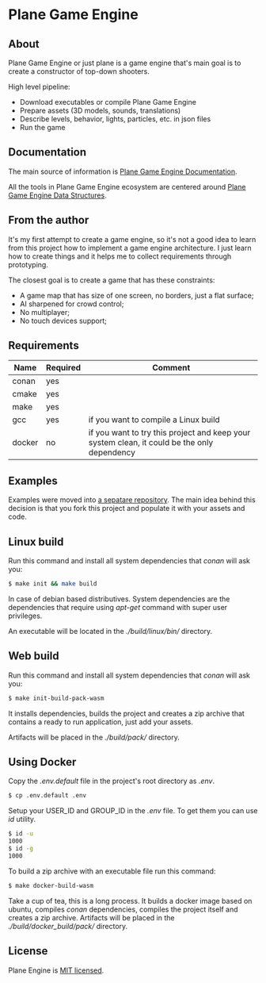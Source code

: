 # Plane Game Engine

## About

Plane Game Engine or just plane is a game engine
that's main goal is to create a constructor of
top-down shooters.

High level pipeline:

* Download executables or compile Plane Game Engine
* Prepare assets (3D models, sounds, translations)
* Describe levels, behavior, lights, particles,
  etc. in json files
* Run the game

## Documentation

The main source of information is [Plane Game Engine
Documentation](https://qbki.github.io/planedoc/).

All the tools in Plane Game Engine ecosystem are centered around [Plane Game
Engine Data Structures](https://qbki.github.io/planeds/).

## From the author

It's my first attempt to create a game engine, so
it's not a good idea to learn from this project
how to implement a game engine architecture. I
just learn how to create things and it helps me to
collect requirements through prototyping.

The closest goal is to create a game that has
these constraints:

* A game map that has size of one screen, no
  borders, just a flat surface;
* AI sharpened for crowd control;
* No multiplayer;
* No touch devices support;


## Requirements

| Name | Required | Comment |
| ---- | -------- | ------- |
| conan | yes | |
| cmake | yes | |
| make | yes | |
| gcc | yes | if you want to compile a Linux build |
| docker | no | if you want to try this project and keep your system clean, it could be the only dependency |


## Examples

Examples were moved into [a sepatare repository](https://github.com/qbki/plane-assets).
The main idea behind this decision is that you
fork this project and populate it with your assets
and code.


## Linux build

Run this command and install all system
dependencies that _conan_ will ask you:

```sh
$ make init && make build
```

In case of debian based distributives. System
dependencies are the dependencies that require
using _apt-get_ command with super user
privileges.

An executable will be located in the
_./build/linux/bin/_ directory.


## Web build

Run this command and install all system
dependencies that _conan_ will ask you:

```sh
$ make init-build-pack-wasm
```
It installs dependencies, builds the project and creates
a zip archive that contains a ready to run application,
just add your assets.

Artifacts will be placed in the _./build/pack/_ directory.


## Using Docker

Copy the _.env.default_ file in the project's root
directory as _.env_.

```sh
$ cp .env.default .env
```

Setup your USER_ID and GROUP_ID in the _.env_
file. To get them you can use _id_ utility.

```sh
$ id -u
1000
$ id -g
1000
```

To build a zip archive with an executable file run
this command:

```sh
$ make docker-build-wasm
```
Take a cup of tea, this is a long process. It
builds a docker image based on ubuntu, compiles
_conan_ dependencies, compiles the project itself
and creates a zip archive. Artifacts will be
placed in the _./build/docker_build/pack/_
directory.


## License

Plane Engine is [MIT licensed](./LICENSE).

